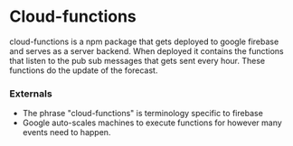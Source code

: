 # Cloud-functions
cloud-functions is a npm package that gets deployed to google firebase and serves as a server backend.
When deployed it contains the functions that listen to the pub sub messages that gets sent every hour.
These functions do the update of the forecast.

### Externals
* The phrase "cloud-functions" is terminology specific to firebase
* Google auto-scales machines to execute functions for however many events need to happen.